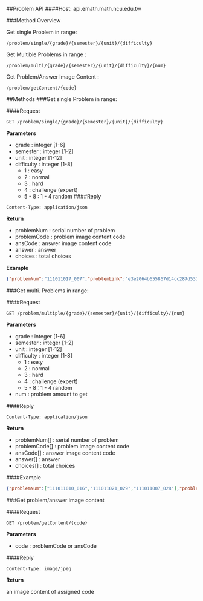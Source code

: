 ##Problem API
####Host: api.emath.math.ncu.edu.tw

###Method Overview

Get single Problem in range:
```
/problem/single/{grade}/{semester}/{unit}/{difficulty}
```
Get Multible Problems in range :
```
/problem/multi/{grade}/{semester}/{unit}/{difficulty}/{num}
```
Get Problem/Answer Image Content :
```
/problem/getContent/{code}
```

##Methods
###Get single Problem in range:

####Request
```
GET /problem/single/{grade}/{semester}/{unit}/{difficulty}
```

**Parameters**

* grade : integer [1-6]
* semester : integer [1-2]
* unit : integer [1-12]
* difficulty : integer [1-8]
	* 1 : easy
	* 2 : normal
	* 3 : hard
	* 4 : challenge (expert)
	* 5 - 8 : 1 - 4 random
####Reply
```
Content-Type: application/json
```
**Return**

* problemNum : serial number of problem
* problemCode : problem image content code
* ansCode : answer image content code
* answer : answer
* choices : total choices

**Example**
```json
{"problemNum":"111011017_007","problemLink":"e3e2064b655867d14cc287d53105378a","ansLink":"03a58230db7b99b469401da341db7950","answer":"1","choices":"3"}
```
###Get multi. Problems in range:

####Request
```
GET /problem/multiple/{grade}/{semester}/{unit}/{difficulty}/{num}
```

**Parameters**

* grade : integer [1-6]
* semester : integer [1-2]
* unit : integer [1-12]
* difficulty : integer [1-8]
	* 1 : easy
	* 2 : normal
	* 3 : hard
	* 4 : challenge (expert)
	* 5 - 8 : 1 - 4 random
* num : problem amount to get

####Reply
```
Content-Type: application/json
```
**Return**

* problemNum[] : serial number of problem
* problemCode[] : problem image content code
* ansCode[] : answer image content code
* answer[] : answer
* choices[] : total choices

####Example
```json
{"problemNum":["111011010_016","111011021_029","111011007_028"],"problemLink":["b4479eba42507f41721e01380e8fcbbb","d1805b1dd19d6684e9ff812580a7c97d","fd1537b9fa0aee541b918df1ff25373b"],"ansLink":["21891e817bc91da38cc552db570afc5c","3745381683a305358f553b82e02407de","b63d53ec449d038d152b3d5656adb83d"],"answer":["1","2","2"],"choices":["3","4","4"]}
```

###Get problem/answer image content

####Request
```
GET /problem/getContent/{code}
```

**Parameters**

* code : problemCode or ansCode

####Reply
```
Content-Type: image/jpeg
```
**Return**

an image content of assigned code

